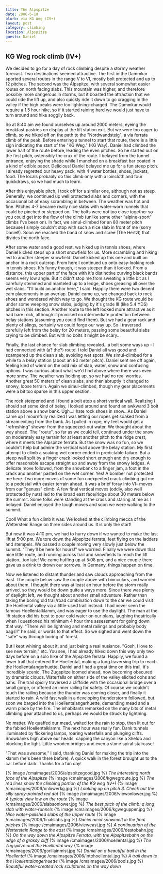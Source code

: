 ```yaml
---
title: The Alpspitze
date: 2006-6-18
blurb: via KG Weg (IV+)
layout: post
category: climbing
location: Alpspitze
guests: Daniel
---
```


<h2>KG Weg rock climb (IV+)</h2>

We decided to go for a day of rock climbing despite a stormy weather forecast. Two destinations seemed attractive. The first in the Dammkar sported several routes in the range V to VI, mostly bolt protected and up to 12 pitches. The second was the Alpspitze, with several somewhat easier routes on north facing slabs. This mountain was higher, and therefore possibly more dangerous in storms, but it boasted the attraction that we could ride the lift up, and also quickly ride it down to go cragging in the valley if the high peaks were too lightning-charged. The Dammkar would require a 1.5 hour hike, so if it started raining hard we would just have to turn around and hike soggily back.


So at 8:40 am we found ourselves up around 2000 meters, eyeing the breakfast pastries on display at the lift station exit. But we were too eager to climb, so we hiked off on the path to the "Nordwandsteig", a via ferrata climb of the peak. Before entering a tunnel to start that route, there is a little sign indicating the start of the "KG Weg." (KG Way). Daniel had climbed the lower half of the route before, leading the even pitches. So he started out on the first pitch, ostensibly the crux of the route. I belayed from the tunnel entrance, enjoying the shade while I munched on a breakfast bar coated in a kind of edible paper. Delicious! Daniel belayed me up for a fun steep pitch. I already regretted our heavy pack, with 4 water bottles, shoes, jackets, food. The locals probably do this climb only with a loincloth and four quickdraws, so we had much to learn.


After this enjoyable pitch, I took off for a similar one, although not as steep. Generally, we continued up well protected slabs and corners, with the occasional bit of easy scrambling in between. The weather was hot and fine. Pitches 4-7 became really nice slabs with water-worn runnels that could be pinched or stepped on. The bolts were not too close together so you could get into the flow of the climb (unlike some other "alpine-sport" climbs I've been on). In fact, we simul-climbed for an 80 meter pitch because I simply couldn't stop with such a nice slab in front of me (sorry Daniel!). Soon we reached the band of snow and scree (The Hertzl) that divides the north face.


After some water and a good rest, we hiked up in tennis shoes, where Daniel kicked steps up a short snowfield for us. More scrambling and hiking led to another steeper snowfield. Daniel kicked up this one and built an anchor in a rock outcrop. From here I continued up onto easy-looking rock in tennis shoes. It's funny though, it was steeper than it looked. From a distance, this upper part of the face with it's distinctive curving black bands seems very low angle. But it didn't stop me from sweating a little bit as I carefully stemmed and manteled up to a ledge, shoes greasing all over the wet slabs. "I'll build an anchor here," I said. Happily there were two decent cam placements in an overlap. Daniel came up, we changed back to rock shoes and wondered which way to go. We thought the KG route would be under some weeping snow slabs, judging by it's grade III (like 5.4 YDS) pitches in this section. Another route to the left looked more attractive as it had bare rock, although it promised no intermediate protection between belay stations (assuming you could find them). But we had a gear rack and plenty of slings, certainly we could forge our way up. So I traversed carefully left from the belay for 20 meters, passing some beautiful slabs crying to be climbed. But with no bolts it might be scary...


Finally, the last chance for slab climbing revealed...a bolt some ways up - I had connected with (a? the?) route! I told Daniel all was good and scampered up the clean slab, avoiding wet spots. We simul-climbed for a while to a belay station (about an 80 meter pitch). Daniel sent me off again, feeling kind of wierd on the odd mix of slab, water, snow and confusing options. I was curious about what we'd find above where there was even more snow. The weather was holding up, so we had no real worries. Another great 50 meters of clean slabs, and then abruptly it changed to snowy, loose terrain. Again we simul-climbed, though my gear placements were a bit too sparse in this upper section.


The rock steepened and I found a bolt atop a short vertical wall. Realizing I should set some kind of belay, I looked around and found an awkward 3 bolt station above a snow bank. Ugh...I hate rock shoes in snow...As Daniel came up I mournfully realized I was letting our ropes get soaked from a stream exiting from the bank. As I pulled in rope, my feet would get a "refreshing" shower from the squeezed-out water. We thought about the way ahead. The "route", so far as we could tell, continued under the snow on moderately easy terrain for at least another pitch to the ridge crest, where it meets the Alpspitze ferrata. But the snow was no fun, so we couldn't help but admire the vertical wall above the belay station. My first attempt to climb a soaking wet corner ended in predictable failure. But a steep wall split by a finger crack looked short enough and dry enough to offer reasonable escape straight up and away from the snowy ledges. A delicate move followed, from the snowbank to a finger jam, a foot in the crack and another pasted on the wet corner. Yes! A bomber nut protected me here. Two more moves of some fun unexpected crack climbing got me to a pedestal with easier terrain ahead. It was a brief foray into VI- moves from our "genuss" climb. A few final vertical moves (oddly, also well protected by nuts) led to the broad east face/ridge about 30 meters below the summit. Some folks were standing at the cross and staring at me as I belayed. Daniel enjoyed the tough moves and soon we were walking to the summit.


Cool! What a fun climb it was. We looked at the climbing mecca of the Wetterstein Range on three sides around us. It is only the start!


But now it was 4:10 pm, we had to hurry down if we wanted to make the last lift at 5:00 pm. We tore down the Alpspitze ferrata, feet flying on the ladders and stempels. We passed a couple moving very slowly just below the summit. "They'll be here for hours!" we worried. Finally we were down that nice little route, and running across trail and snowfields to reach the lift station...too late! We came huffing up at 5:08 pm, and a nice couple there gave us a drink to drown our sorrows. In Germany, things happen on time.


Now we listened to distant thunder and saw clouds approaching from the east. The couple below saw the couple above with binoculars, and worried about them. I thought there was at least an hour before the storm really arrived, so they would be down quite a ways more. Since there was plenty of daylight left, we thought about another small adventure. Rather than taking the boring old trail/road combination down to the car we could visit the Hoellental valley via a little-used trail instead. I had never seen the famous Hoellentalklamm, and was eager to use the daylight. The man at the lift station did his best to pour cold water on our plans, laughing theatrically when I questioned his minimum 4 hour time assessment for going down that way. "There will be lightning and metal railings and probably body bags!!" he said, or words to that effect. So we sighed and went down the "safe" way through boring ol' forest.


But I kept whining about it, and just being a real nusiance. "Gosh, I love to see new terrain," etc. You see, I had already hiked down this way only two days before on a solo hike of the Alpspitze ferrata. Happily, we found a lower trail that entered the Hoellental, making a long traversing trip to reach the Hoellentalangerhuette. Daniel and I had a great time on this trail, it's incredibly scenic. The Zugspitze loomed ahead, now becoming obscured by dramatic clouds. Waterfalls on either side of the valley elicited oohs and aahs. The trail spicily traversed a cliffside with the occasional bridge over a small gorge, or offered an inner railing for safety. Of course we couldn't touch the railing because the thunder was coming closer, and finally it started to rain. A wild fast walk in a developing thunderstorm followed, but soon we barged into the Hoellentalangerhuette, demanding mead and a warm place by the fire. The inhabitants remarked on the many bits of metal climbing gear attached to us, perhaps we would be struck by lightning.


No matter. We quaffed our mead, waited for the rain to stop, then lit out for the fabled Hoellentalklamm. The next hour was really fun. Dank tunnels illuminated by flickering lamps, roaring waterfalls and plunging cliffs. Snowbanks high above our heads, capping the canyon like a Shelob and blocking the light. Little wooden bridges and even a stone spiral staircase!


"That was awesome," I said, thanking Daniel for making the trip into the klamm (he's been there before). A quick walk in the forest brought us to the car before dark. Thanks for a fun day!


{% image /cmaimages/2006/alpspitzegood.jpg %}
<i>The interesting north face of the Alpspitze</i>
{% image /cmaimages/2006/kgwegroute.jpg %}
<i>The red lines show the climbing portion of the KG weg (IV+)</i>
{% image /cmaimages/2006/onlowerkg.jpg %}
<i>Looking up on pitch 3. Check out the silly spray-painted red dot</i>
{% image /cmaimages/2006/viewonlower.jpg %}
<i>A typical view low on the route</i>
{% image /cmaimages/2006/slabsonlower.jpg %}
<i>The best pitch of the climb: a long slab with water-runnels</i>
{% image /cmaimages/2006/kgwegupper.jpg %}
<i>Nice water-polished slabs of the upper route</i>
{% image /cmaimages/2006/finalslabs.jpg %}
<i>Daniel amid snowmelt in the final pitches</i>
{% image /cmaimages/2006/vieweast.jpg %}
<i>A continuation of the Wetterstein Range to the east</i>
{% image /cmaimages/2006/destobahn.jpg %}
<i>On the way down the Alpspitze Ferrata, with the Alpspitzebahn on the edge of a grassy cliff</i>
{% image /cmaimages/2006/hoellental.jpg %}
<i>The Zugspitze and the Hoellental way</i>
{% image /cmaimages/2006/gorillainmist.jpg %}
<i>Daniel on a beautiful trail in the Hoellental</i>
{% image /cmaimages/2006/intohoellental.jpg %}
<i>A trail down to the Hoellentalangerhuette</i>
{% image /cmaimages/2006/pools.jpg %}
<i>Beautiful water-created rock sculptures on the way down</i>
